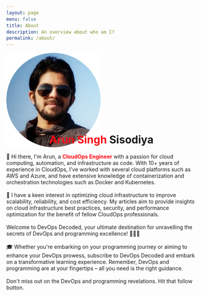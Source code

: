 ```yaml
---
layout: page
menu: false
title: About
description: An overview about who am I?
permalink: /about/
---
```


<img class="img-rounded" src="/assets/img/profile.png" alt="Arun Singh Sisodiya" width="250">
<h1 style="text-align: center; margin-top: -40px;"><span style="color: #ff0a16; font-weight: 700;">Arun Singh </span>Sisodiya</h1>

<p style="text-align: left">
👋 Hi there, I'm Arun, a <span style="color: #ff0a16; font-weight: 700;">CloudOps Engineer</span> with a passion for cloud computing, automation, and infrastructure as code. With 10+ years of experience in CloudOps, I've worked with several cloud platforms such as AWS and Azure, and have extensive knowledge of containerization and orchestration technologies such as Docker and Kubernetes.
<br><br>
🌟 I have a keen interest in optimizing cloud infrastructure to improve scalability, reliability, and cost efficiency. My articles aim to provide insights on cloud infrastructure best practices, security, and performance optimization for the benefit of fellow CloudOps professionals.
<br><br>
Welcome to DevOps Decoded, your ultimate destination for unravelling the secrets of DevOps and programming excellence! 🚀👩‍💻
<br><br>
🎓 Whether you're embarking on your programming journey or aiming to enhance your DevOps prowess, subscribe to DevOps Decoded and embark on a transformative learning experience. Remember, DevOps and programming are at your fingertips – all you need is the right guidance.
<br><br>
Don't miss out on the DevOps and programming revelations. Hit that follow button.
</p>
